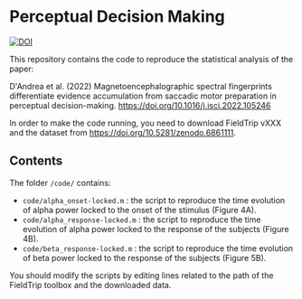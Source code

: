 # Perceptual Decision Making
[![DOI](https://zenodo.org/badge/DOI/10.5281/zenodo.6861111.svg)](https://doi.org/10.5281/zenodo.6861111)


This repository contains the code to reproduce the statistical analysis of the paper:


D'Andrea et al. (2022) Magnetoencephalographic spectral fingerprints differentiate evidence accumulation from saccadic motor preparation in perceptual decision-making. https://doi.org/10.1016/j.isci.2022.105246

In order to make the code running, you need to download FieldTrip vXXX and the dataset from https://doi.org/10.5281/zenodo.6861111.

## Contents
The folder ```/code/``` contains:
- ```code/alpha_onset-locked.m``` : the script to reproduce the time evolution of alpha power locked to the onset of the stimulus (Figure 4A).
- ```code/alpha_response-locked.m``` : the script to reproduce the time evolution of alpha power locked to the response of the subjects (Figure 4B).
- ```code/beta_response-locked.m``` : the script to reproduce the time evolution of beta power locked to the response of the subjects (Figure 5B).

You should modify the scripts by editing lines related to the path of the FieldTrip toolbox and the downloaded data.


